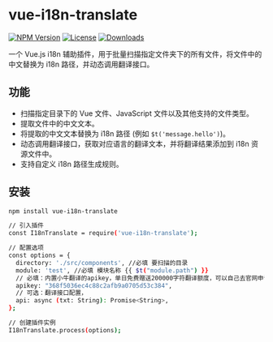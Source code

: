 # vue-i18n-translate

[![NPM Version](https://img.shields.io/npm/v/vue-i18n-translate.svg)](https://www.npmjs.com/package/vue-i18n-translate)
[![License](https://img.shields.io/npm/l/vue-i18n-translate.svg)](https://www.npmjs.com/package/vue-i18n-translate)
[![Downloads](https://img.shields.io/npm/dm/vue-i18n-translate.svg)](https://www.npmjs.com/package/vue-i18n-translate)

一个 Vue.js i18n 辅助插件，用于批量扫描指定文件夹下的所有文件，将文件中的中文替换为 i18n 路径，并动态调用翻译接口。

## 功能

* 扫描指定目录下的 Vue 文件、JavaScript 文件以及其他支持的文件类型。
* 提取文件中的中文文本。
* 将提取的中文文本替换为 i18n 路径 (例如 `$t('message.hello')`)。
* 动态调用翻译接口，获取对应语言的翻译文本，并将翻译结果添加到 i18n 资源文件中。
* 支持自定义 i18n 路径生成规则。

## 安装

```bash
npm install vue-i18n-translate

// 引入插件
const I18nTranslate = require('vue-i18n-translate');

// 配置选项
const options = {
  directory: './src/components', //必填 要扫描的目录
  module: 'test', //必填 模块名称 {{ $t("module.path") }}
  // 必填：内置小牛翻译的apikey，单日免费赠送200000字符翻译额度，可以自己去官网申请
  apikey: "368f5036ec4c88c2afb9a0705d53c384",
  // 可选：翻译接口配置，
  api: async (txt: String): Promise<String>,
};

// 创建插件实例
I18nTranslate.process(options);
